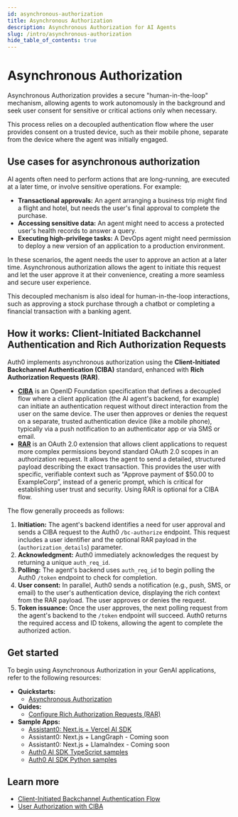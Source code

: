 ```yaml
---
id: asynchronous-authorization
title: Asynchronous Authorization
description: Asynchronous Authorization for AI Agents
slug: /intro/asynchronous-authorization
hide_table_of_contents: true
---
```


# Asynchronous Authorization

Asynchronous Authorization provides a secure "human-in-the-loop" mechanism, allowing agents to work autonomously in the background and seek user consent for sensitive or critical actions only when necessary.

This process relies on a decoupled authentication flow where the user provides consent on a trusted device, such as their mobile phone, separate from the device where the agent was initially engaged.

## Use cases for asynchronous authorization

AI agents often need to perform actions that are long-running, are executed at a later time, or involve sensitive operations. For example:

- **Transactional approvals:** An agent arranging a business trip might find a flight and hotel, but needs the user's final approval to complete the purchase.
- **Accessing sensitive data:** An agent might need to access a protected user's health records to answer a query.
- **Executing high-privilege tasks:** A DevOps agent might need permission to deploy a new version of an application to a production environment.

In these scenarios, the agent needs the user to approve an action at a later time. Asynchronous authorization allows the agent to initiate this request and let the user approve it at their convenience, creating a more seamless and secure user experience.

This decoupled mechanism is also ideal for human-in-the-loop interactions, such as approving a stock purchase through a chatbot or completing a financial transaction with a banking agent.

## How it works: Client-Initiated Backchannel Authentication and Rich Authorization Requests

Auth0 implements asynchronous authorization using the **Client-Initiated Backchannel Authentication (CIBA)** standard, enhanced with **Rich Authorization Requests (RAR)**.

- [**CIBA**](https://openid.net/specs/openid-client-initiated-backchannel-authentication-core-1_0.html) is an OpenID Foundation specification that defines a decoupled flow where a client application (the AI agent's backend, for example) can initiate an authentication request without direct interaction from the user on the same device. The user then approves or denies the request on a separate, trusted authentication device (like a mobile phone), typically via a push notification to an authenticator app or via SMS or email.
- [**RAR**](https://datatracker.ietf.org/doc/html/draft-ietf-oauth-rar) is an OAuth 2.0 extension that allows client applications to request more complex permissions beyond standard OAuth 2.0 scopes in an authorization request. It allows the agent to send a detailed, structured payload describing the exact transaction. This provides the user with specific, verifiable context such as “Approve payment of $50.00 to ExampleCorp”, instead of a generic prompt, which is critical for establishing user trust and security. Using RAR is optional for a CIBA flow.

The flow generally proceeds as follows:

<!-- ![Asynchronous authorization flow diagram][image8] -->

1. **Initiation:** The agent's backend identifies a need for user approval and sends a CIBA request to the Auth0 `/bc-authorize` endpoint. This request includes a user identifier and the optional RAR payload in the (`authorization_details`) parameter.
2. **Acknowledgment:** Auth0 immediately acknowledges the request by returning a unique `auth_req_id`.
3. **Polling:** The agent's backend uses `auth_req_id` to begin polling the Auth0 `/token` endpoint to check for completion.
4. **User consent:** In parallel, Auth0 sends a notification (e.g., push, SMS, or email) to the user's authentication device, displaying the rich context from the RAR payload. The user approves or denies the request.
5. **Token issuance:** Once the user approves, the next polling request from the agent's backend to the `/token` endpoint will succeed. Auth0 returns the required access and ID tokens, allowing the agent to complete the authorized action.

## Get started

To begin using Asynchronous Authorization in your GenAI applications, refer to the following resources:

- **Quickstarts:**
  - [Asynchronous Authorization](../async-authorization)
- **Guides:**
  - [Configure Rich Authorization Requests (RAR)](https://auth0.com/docs/get-started/apis/configure-rich-authorization-requests)
- **Sample Apps:**
  - [Assistant0: Next.js + Vercel AI SDK](https://github.com/auth0-samples/auth0-assistant0/tree/vercel-ai)
  - Assistant0: Next.js + LangGraph - Coming soon
  - Assistant0: Next.js + LlamaIndex - Coming soon
  - [Auth0 AI SDK TypeScript samples](https://github.com/auth0-lab/auth0-ai-js/tree/main/examples/async-user-confirmation)
  - [Auth0 AI SDK Python samples](https://github.com/auth0-lab/auth0-ai-python/tree/main/examples/async-user-confirmation)

## Learn more

- [Client-Initiated Backchannel Authentication Flow](https://auth0.com/docs/get-started/authentication-and-authorization-flow/client-initiated-backchannel-authentication-flow)
- [User Authorization with CIBA](https://auth0.com/docs/get-started/authentication-and-authorization-flow/client-initiated-backchannel-authentication-flow/user-authorization-with-ciba)
